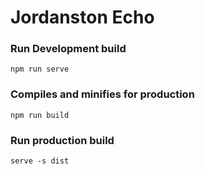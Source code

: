 # Jordanston Echo


### Run Development build
```
npm run serve
```

### Compiles and minifies for production
```
npm run build
```

### Run production build
```
serve -s dist
```


